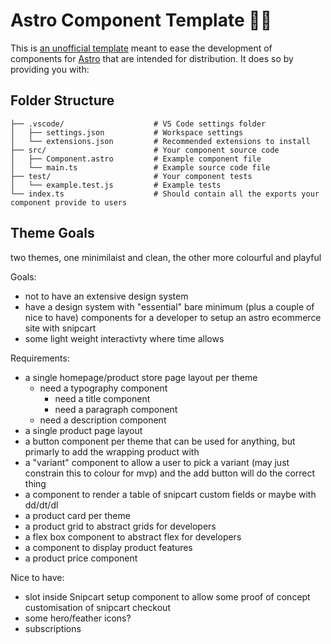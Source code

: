 # Astro Component Template 🧑‍🚀

This is [an unofficial template](#how-is-this-different-from-the-official-component-template) meant to ease the development of components for [Astro](https://astro.build/) that are intended for distribution. It does so by providing you with:

## Folder Structure

```plaintext
├── .vscode/                    # VS Code settings folder
│   ├── settings.json           # Workspace settings
│   └── extensions.json         # Recommended extensions to install
├── src/                        # Your component source code
│   ├── Component.astro         # Example component file
│   └── main.ts                 # Example source code file
├── test/                       # Your component tests
│   └── example.test.js         # Example tests
└── index.ts                    # Should contain all the exports your component provide to users
```


## Theme Goals

two themes, one minimilaist and clean, the other more colourful and playful

Goals:

-   not to have an extensive design system
-   have a design system with "essential" bare minimum (plus a couple of nice to have) components for a developer to setup an astro ecommerce site with snipcart
-   some light weight interactivty where time allows

Requirements:

-   a single homepage/product store page layout per theme
    -   need a typography component
        -   need a title component
        -   need a paragraph component
    -   need a description component
-   a single product page layout
-   a button component per theme that can be used for anything, but primarly to add the wrapping product with
-   a "variant" component to allow a user to pick a variant (may just constrain this to colour for mvp) and the add button will do the correct thing
-   a component to render a table of snipcart custom fields or maybe with dd/dt/dl
-   a product card per theme
-   a product grid to abstract grids for developers
-   a flex box component to abstract flex for developers
-   a component to display product features
-   a product price component

Nice to have:

-   slot inside Snipcart setup component to allow some proof of concept customisation of snipcart checkout
-   some hero/feather icons?
-   subscriptions